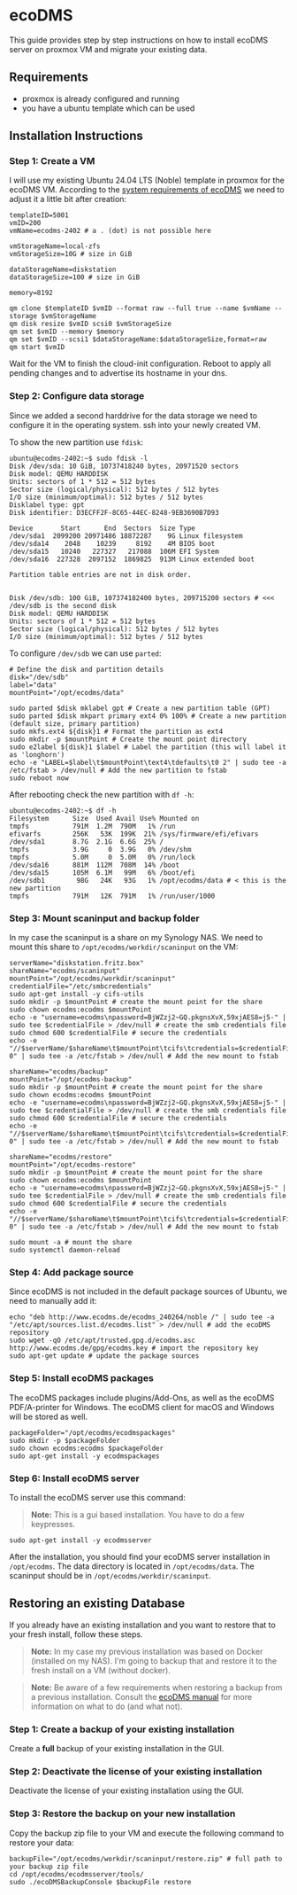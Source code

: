 # ecoDMS

This guide provides step by step instructions on how to install ecoDMS server on proxmox VM and migrate your existing data.

## Requirements

* proxmox is already configured and running
* you have a ubuntu template which can be used

## Installation Instructions

### Step 1: Create a VM

I will use my existing Ubuntu 24.04 LTS (Noble) template in proxmox for the ecoDMS VM. According to the [system requirements of ecoDMS][def] we need to adjust it a little bit after creation:

```shell
templateID=5001
vmID=200
vmName=ecodms-2402 # a . (dot) is not possible here

vmStorageName=local-zfs
vmStorageSize=10G # size in GiB

dataStorageName=diskstation
dataStorageSize=100 # size in GiB

memory=8192

qm clone $templateID $vmID --format raw --full true --name $vmName --storage $vmStorageName
qm disk resize $vmID scsi0 $vmStorageSize
qm set $vmID --memory $memory
qm set $vmID --scsi1 $dataStorageName:$dataStorageSize,format=raw
qm start $vmID
```

Wait for the VM to finish the cloud-init configuration. Reboot to apply all pending changes and to advertise its hostname in your dns.

### Step 2: Configure data storage

Since we added a second harddrive for the data storage we need to configure it in the operating system. ssh into your newly created VM.

To show the new partition use `fdisk`:

```shell
ubuntu@ecodms-2402:~$ sudo fdisk -l
Disk /dev/sda: 10 GiB, 10737418240 bytes, 20971520 sectors
Disk model: QEMU HARDDISK
Units: sectors of 1 * 512 = 512 bytes
Sector size (logical/physical): 512 bytes / 512 bytes
I/O size (minimum/optimal): 512 bytes / 512 bytes
Disklabel type: gpt
Disk identifier: D3ECFF2F-8C65-44EC-8248-9EB3690B7D93

Device       Start      End  Sectors  Size Type
/dev/sda1  2099200 20971486 18872287    9G Linux filesystem
/dev/sda14    2048    10239     8192    4M BIOS boot
/dev/sda15   10240   227327   217088  106M EFI System
/dev/sda16  227328  2097152  1869825  913M Linux extended boot

Partition table entries are not in disk order.


Disk /dev/sdb: 100 GiB, 107374182400 bytes, 209715200 sectors # <<< /dev/sdb is the second disk
Disk model: QEMU HARDDISK
Units: sectors of 1 * 512 = 512 bytes
Sector size (logical/physical): 512 bytes / 512 bytes
I/O size (minimum/optimal): 512 bytes / 512 bytes
```

To configure `/dev/sdb` we can use `parted`:

```shell
# Define the disk and partition details
disk="/dev/sdb"
label="data"
mountPoint="/opt/ecodms/data"

sudo parted $disk mklabel gpt # Create a new partition table (GPT)
sudo parted $disk mkpart primary ext4 0% 100% # Create a new partition (default size, primary partition)
sudo mkfs.ext4 ${disk}1 # Format the partition as ext4
sudo mkdir -p $mountPoint # Create the mount point directory
sudo e2label ${disk}1 $label # Label the partition (this will label it as 'longhorn')
echo -e "LABEL=$label\t$mountPoint\text4\tdefaults\t0 2" | sudo tee -a /etc/fstab > /dev/null # Add the new partition to fstab
sudo reboot now
```

After rebooting check the new partition with `df -h`:

```shell
ubuntu@ecodms-2402:~$ df -h
Filesystem      Size  Used Avail Use% Mounted on
tmpfs           791M  1.2M  790M   1% /run
efivarfs        256K   53K  199K  21% /sys/firmware/efi/efivars
/dev/sda1       8.7G  2.1G  6.6G  25% /
tmpfs           3.9G     0  3.9G   0% /dev/shm
tmpfs           5.0M     0  5.0M   0% /run/lock
/dev/sda16      881M  112M  708M  14% /boot
/dev/sda15      105M  6.1M   99M   6% /boot/efi
/dev/sdb1        98G   24K   93G   1% /opt/ecodms/data # < this is the new partition
tmpfs           791M   12K  791M   1% /run/user/1000
```

### Step 3: Mount scaninput and backup folder

In my case the scaninput is a share on my Synology NAS. We need to mount this share to `/opt/ecodms/workdir/scaninput` on the VM:

```shell
serverName="diskstation.fritz.box"
shareName="ecodms/scaninput"
mountPoint="/opt/ecodms/workdir/scaninput"
credentialFile="/etc/smbcredentials"
sudo apt-get install -y cifs-utils
sudo mkdir -p $mountPoint # create the mount point for the share
sudo chown ecodms:ecodms $mountPoint
echo -e "username=ecodms\npassword=BjWZzj2~GQ.pkgnsXvX,59xjAES8=j5-" | sudo tee $credentialFile > /dev/null # create the smb credentials file
sudo chmod 600 $credentialFile # secure the credentials
echo -e "//$serverName/$shareName\t$mountPoint\tcifs\tcredentials=$credentialFile,sec=ntlmv2i,vers=3.0,uid=1001,gid=1001\t0 0" | sudo tee -a /etc/fstab > /dev/null # Add the new mount to fstab

shareName="ecodms/backup"
mountPoint="/opt/ecodms-backup"
sudo mkdir -p $mountPoint # create the mount point for the share
sudo chown ecodms:ecodms $mountPoint
echo -e "username=ecodms\npassword=BjWZzj2~GQ.pkgnsXvX,59xjAES8=j5-" | sudo tee $credentialFile > /dev/null # create the smb credentials file
sudo chmod 600 $credentialFile # secure the credentials
echo -e "//$serverName/$shareName\t$mountPoint\tcifs\tcredentials=$credentialFile,sec=ntlmv2i,vers=3.0,uid=1001,gid=1001\t0 0" | sudo tee -a /etc/fstab > /dev/null # Add the new mount to fstab

shareName="ecodms/restore"
mountPoint="/opt/ecodms-restore"
sudo mkdir -p $mountPoint # create the mount point for the share
sudo chown ecodms:ecodms $mountPoint
echo -e "username=ecodms\npassword=BjWZzj2~GQ.pkgnsXvX,59xjAES8=j5-" | sudo tee $credentialFile > /dev/null # create the smb credentials file
sudo chmod 600 $credentialFile # secure the credentials
echo -e "//$serverName/$shareName\t$mountPoint\tcifs\tcredentials=$credentialFile,sec=ntlmv2i,vers=3.0,uid=1001,gid=1001\t0 0" | sudo tee -a /etc/fstab > /dev/null # Add the new mount to fstab

sudo mount -a # mount the share
sudo systemctl daemon-reload
```

### Step 4: Add package source

Since ecoDMS is not included in the default package sources of Ubuntu, we need to manually add it:

```shell
echo "deb http://www.ecodms.de/ecodms_240264/noble /" | sudo tee -a "/etc/apt/sources.list.d/ecodms.list" > /dev/null # add the ecoDMS repository
sudo wget -qO /etc/apt/trusted.gpg.d/ecodms.asc http://www.ecodms.de/gpg/ecodms.key # import the repository key
sudo apt-get update # update the package sources
```

### Step 5: Install ecoDMS packages

The ecoDMS packages include plugins/Add-Ons, as well as the ecoDMS PDF/A-printer for Windows. The ecoDMS client for macOS and Windows will be stored as well.

```shell
packageFolder="/opt/ecodms/ecodmspackages"
sudo mkdir -p $packageFolder
sudo chown ecodms:ecodms $packageFolder
sudo apt-get install -y ecodmspackages
```

### Step 6: Install ecoDMS server

To install the ecoDMS server use this command:
> **Note:** This is a gui based installation. You have to do a few keypresses.

```shell
sudo apt-get install -y ecodmsserver
```

After the installation, you should find your ecoDMS server installation in `/opt/ecodms`. The data directory is located in `/opt/ecodms/data`. The scaninput should be in `/opt/ecodms/workdir/scaninput`.

## Restoring an existing Database

If you already have an existing installation and you want to restore that to your fresh install, follow these steps.

> **Note:** In my case my previous installation was based on Docker (installed on my NAS). I'm going to backup that and restore it to the fresh install on a VM (without docker).

> **Note:** Be aware of a few requirements when restoring a backup from a previous installation. Consult the [ecoDMS manual][def2] for more information on what to do (and what not).

### Step 1: Create a backup of your existing installation

Create a **full** backup of your existing installation in the GUI.

### Step 2: Deactivate the license of your existing installation

Deactivate the license of your existing installation using the GUI.

### Step 3: Restore the backup on your new installation

Copy the backup zip file to your VM and execute the following command to restore your data:

```shell
backupFile="/opt/ecodms/workdir/scaninput/restore.zip" # full path to your backup zip file
cd /opt/ecodms/ecodmsserver/tools/
sudo ./ecoDMSBackupConsole $backupFile restore
```

[def]: https://www.ecodms.de/de/ecodms-archiv/systemvoraussetzungen
[def2]: https://www.ecodms.de/de/download/handbuecher/ecodms-archiv/ecodms-burns